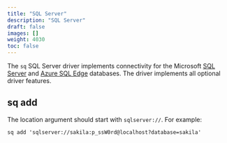 ```yaml
---
title: "SQL Server"
description: "SQL Server"
draft: false
images: []
weight: 4030
toc: false
---
```

The `sq` SQL Server driver implements connectivity for
the Microsoft [SQL Server](https://www.microsoft.com/en-us/sql-server) and
[Azure SQL Edge](https://azure.microsoft.com/en-us/products/azure-sql/edge/) databases.
The driver implements all optional driver features.

## sq add

The location argument should start with `sqlserver://`. For example:

```shell
sq add 'sqlserver://sakila:p_ssW0rd@localhost?database=sakila'
```
